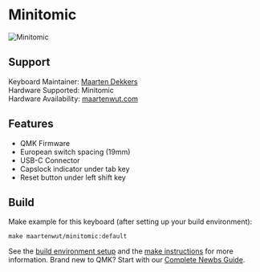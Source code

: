 # Minitomic

![Minitomic](https://i.imgur.com/wGtNokW.jpg)

## Support
Keyboard Maintainer: [Maarten Dekkers](https://github.com/maartenwut)  
Hardware Supported: Minitomic  
Hardware Availability: [maartenwut.com](https://maartenwut.com)  


## Features
- QMK Firmware  
- European switch spacing (19mm)  
- USB-C Connector  
- Capslock indicator under tab key  
- Reset button under left shift key  

## Build
Make example for this keyboard (after setting up your build environment):

    make maartenwut/minitomic:default

See the [build environment setup](https://docs.qmk.fm/#/getting_started_build_tools) and the [make instructions](https://docs.qmk.fm/#/getting_started_make_guide) for more information. Brand new to QMK? Start with our [Complete Newbs Guide](https://docs.qmk.fm/#/newbs).